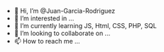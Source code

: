 - 👋 Hi, I’m @Juan-Garcia-Rodriguez
- 👀 I’m interested in ...
- 🌱 I’m currently learning JS, Html, CSS, PHP, SQL
- 💞️ I’m looking to collaborate on ...
- 📫 How to reach me ...

<!---
Juan-Garcia-Rodriguez/Juan-Garcia-Rodriguez is a ✨ special ✨ repository because its `README.md` (this file) appears on your GitHub profile.
You can click the Preview link to take a look at your changes.
--->
